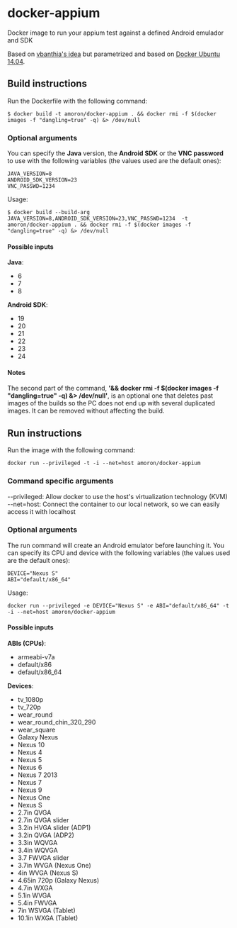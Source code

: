 # docker-appium
Docker image to run your appium test against a defined Android emulador and SDK

Based on <a href="https://github.com/vbanthia/docker-appium">vbanthia's idea</a> but parametrized and based on <a href="https://hub.docker.com/_/ubuntu/">Docker Ubuntu 14.04</a>.

## Build instructions

Run the Dockerfile with the following command:

```
$ docker build -t amoron/docker-appium . && docker rmi -f $(docker images -f "dangling=true" -q) &> /dev/null
```

### Optional arguments

You can specify the **Java** version, the **Android SDK** or the **VNC password** to use with the following variables (the values used are the default ones):

```
JAVA_VERSION=8
ANDROID_SDK_VERSION=23
VNC_PASSWD=1234
```

Usage:
```
$ docker build --build-arg JAVA_VERSION=8,ANDROID_SDK_VERSION=23,VNC_PASSWD=1234  -t amoron/docker-appium . && docker rmi -f $(docker images -f "dangling=true" -q) &> /dev/null
```

#### Possible inputs

**Java**:
- 6
- 7
- 8

**Android SDK**:
- 19
- 20
- 21
- 22
- 23
- 24

#### Notes

The second part of the command, **'&& docker rmi -f $(docker images -f "dangling=true" -q) &> /dev/null'**, is an optional one that deletes past images of the builds so the PC does not end up with several duplicated images. It can be removed without affecting the build.

## Run instructions

Run the image with the following command:

```
docker run --privileged -t -i --net=host amoron/docker-appium
```

### Command specific arguments

--privileged: Allow docker to use the host's virtualization technology (KVM)
--net=host: Connect the container to our local network, so we can easily access it with localhost

### Optional arguments

The run command will create an Android emulator before launching it. You can specify its CPU and device with the following variables (the values used are the default ones):

```
DEVICE="Nexus S"
ABI="default/x86_64"
```

Usage:
```
docker run --privileged -e DEVICE="Nexus S" -e ABI="default/x86_64" -t -i --net=host amoron/docker-appium
```

#### Possible inputs

**ABIs (CPUs)**:
- armeabi-v7a
- default/x86
- default/x86_64

**Devices**: 
- tv_1080p
- tv_720p
- wear_round
- wear_round_chin_320_290
- wear_square
- Galaxy Nexus
- Nexus 10
- Nexus 4
- Nexus 5
- Nexus 6
- Nexus 7 2013
- Nexus 7
- Nexus 9
- Nexus One
- Nexus S
- 2.7in QVGA
- 2.7in QVGA slider
- 3.2in HVGA slider (ADP1)
- 3.2in QVGA (ADP2)
- 3.3in WQVGA
- 3.4in WQVGA
- 3.7 FWVGA slider
- 3.7in WVGA (Nexus One)
- 4in WVGA (Nexus S)
- 4.65in 720p (Galaxy Nexus)
- 4.7in WXGA
- 5.1in WVGA
- 5.4in FWVGA
- 7in WSVGA (Tablet)
- 10.1in WXGA (Tablet)
